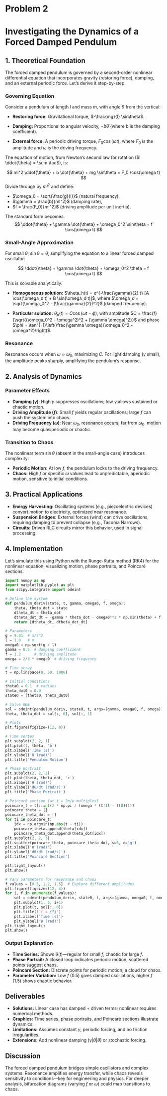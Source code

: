 # Problem 2

# Investigating the Dynamics of a Forced Damped Pendulum

## 1. Theoretical Foundation

The forced damped pendulum is governed by a second-order nonlinear differential equation that incorporates gravity (restoring force), damping, and an external periodic force. Let’s derive it step-by-step.

### Governing Equation

Consider a pendulum of length $l$ and mass $m$, with angle $\theta$ from the vertical:

- **Restoring force:** Gravitational torque, $-\frac{mg}{l} \sin\theta$.

- **Damping:** Proportional to angular velocity, $-b \dot{\theta}$ (where $b$ 
is the damping coefficient).

- **External force:** A periodic driving torque, $F_0 \cos(\omega t)$, where $F_0$ is the amplitude and $\omega$ is the driving frequency.

The equation of motion, from Newton’s second law for rotation ($I \ddot{\theta} = \sum \tau$), is:

$$
ml^2 \ddot{\theta} + b \dot{\theta} + mg \sin\theta = F_0 \cos(\omega t)
$$
Divide through by $ml^2$ and define:

- $\omega_0 = \sqrt{\frac{g}{l}}$ (natural frequency),
- $\gamma = \frac{b}{ml^2}$ (damping rate),
- $f = \frac{F_0}{ml^2}$ (driving amplitude per unit inertia).

The standard form becomes:
$$
\ddot{\theta} + \gamma \dot{\theta} + \omega_0^2 \sin\theta = f \cos(\omega t)
$$

### Small-Angle Approximation

For small $\theta$, $\sin\theta \approx \theta$, simplifying the equation to a linear forced damped oscillator:

$$
\ddot{\theta} + \gamma \dot{\theta} + \omega_0^2 \theta = f \cos(\omega t)
$$

This is solvable analytically:

- **Homogeneous solution:** $\theta_h(t) = e^{-\frac{\gamma}{2} t} [A \cos(\omega_d t) + B \sin(\omega_d t)]$, where $\omega_d = \sqrt{\omega_0^2 - (\frac{\gamma}{2})^2}$ (damped frequency).

- **Particular solution:** $\theta_p(t) = C \cos(\omega t - \phi)$, with amplitude $C = \frac{f}{\sqrt{(\omega_0^2 - \omega^2)^2 + (\gamma \omega)^2}}$ and phase $\phi = \tan^{-1}\left(\frac{\gamma \omega}{\omega_0^2 - \omega^2}\right)$.

### Resonance

Resonance occurs when $\omega \approx \omega_0$, maximizing $C$. For light damping ($\gamma$ small), the amplitude peaks sharply, amplifying the pendulum’s response.

## 2. Analysis of Dynamics

### Parameter Effects

- **Damping ($\gamma$)**: High $\gamma$ suppresses oscillations; low $\gamma$ allows sustained or chaotic motion.
- **Driving Amplitude ($f$)**: Small $f$ yields regular oscillations; large $f$ can push the system into chaos.
- **Driving Frequency ($\omega$)**: Near $\omega_0$, resonance occurs; far from $\omega_0$, motion may become quasiperiodic or chaotic.

### Transition to Chaos

The nonlinear term $\sin\theta$ (absent in the small-angle case) introduces complexity:
- **Periodic Motion:** At low $f$, the pendulum locks to the driving frequency.
- **Chaos:** High $f$ or specific $\omega$ values lead to unpredictable, aperiodic motion, sensitive to initial conditions.

## 3. Practical Applications

- **Energy Harvesting:** Oscillating systems (e.g., piezoelectric devices) convert motion to electricity, optimized near resonance.
- **Suspension Bridges:** External forces (wind) can drive oscillations, requiring damping to prevent collapse (e.g., Tacoma Narrows).
- **Circuits:** Driven RLC circuits mirror this behavior, used in signal processing.

## 4. Implementation

Let’s simulate this using Python with the Runge-Kutta method (RK4) for the nonlinear equation, visualizing motion, phase portraits, and Poincaré sections.

```python
import numpy as np
import matplotlib.pyplot as plt
from scipy.integrate import odeint

# Define the system
def pendulum_deriv(state, t, gamma, omega0, f, omega):
    theta, theta_dot = state
    dtheta_dt = theta_dot
    dtheta_dot_dt = -gamma * theta_dot - omega0**2 * np.sin(theta) + f * np.cos(omega * t)
    return [dtheta_dt, dtheta_dot_dt]

# Parameters
g = 9.81  # m/s^2
l = 1.0   # m
omega0 = np.sqrt(g / l)
gamma = 0.5  # damping coefficient
f = 1.2      # driving amplitude
omega = 2/3 * omega0  # driving frequency

# Time array
t = np.linspace(0, 50, 1000)

# Initial conditions
theta0 = 0.1  # radians
theta_dot0 = 0.0
state0 = [theta0, theta_dot0]

# Solve ODE
sol = odeint(pendulum_deriv, state0, t, args=(gamma, omega0, f, omega))
theta, theta_dot = sol[:, 0], sol[:, 1]

# Plots
plt.figure(figsize=(12, 8))

# Time series
plt.subplot(2, 2, 1)
plt.plot(t, theta, 'b')
plt.xlabel('Time (s)')
plt.ylabel('θ (rad)')
plt.title('Pendulum Motion')

# Phase portrait
plt.subplot(2, 2, 2)
plt.plot(theta, theta_dot, 'r')
plt.xlabel('θ (rad)')
plt.ylabel('dθ/dt (rad/s)')
plt.title('Phase Portrait')

# Poincaré section (at t = 2π/ω multiples)
poincare_t = t[::int(2 * np.pi / (omega * (t[1] - t[0])))]
poincare_theta = []
poincare_theta_dot = []
for ti in poincare_t:
    idx = np.argmin(np.abs(t - ti))
    poincare_theta.append(theta[idx])
    poincare_theta_dot.append(theta_dot[idx])
plt.subplot(2, 2, 3)
plt.scatter(poincare_theta, poincare_theta_dot, s=5, c='g')
plt.xlabel('θ (rad)')
plt.ylabel('dθ/dt (rad/s)')
plt.title('Poincaré Section')

plt.tight_layout()
plt.show()

# Vary parameters for resonance and chaos
f_values = [0.5, 1.2, 1.5]  # Explore different amplitudes
plt.figure(figsize=(12, 4))
for i, f in enumerate(f_values):
    sol = odeint(pendulum_deriv, state0, t, args=(gamma, omega0, f, omega))
    plt.subplot(1, 3, i+1)
    plt.plot(t, sol[:, 0])
    plt.title(f'f = {f}')
    plt.xlabel('Time (s)')
    plt.ylabel('θ (rad)')
plt.tight_layout()
plt.show()
```

### Output Explanation

- **Time Series:** Shows $\theta(t)$—regular for small $f$, chaotic for large $f$.
- **Phase Portrait:** A closed loop indicates periodic motion; scattered points suggest chaos.
- **Poincaré Section:** Discrete points for periodic motion; a cloud for chaos.
- **Parameter Variation:** Low $f$ (0.5) gives damped oscillations, higher $f$ (1.5) shows chaotic behavior.

## Deliverables

- **Solutions:** Linear case has damped + driven terms; nonlinear requires numerical methods.
- **Graphics:** Time series, phase portraits, and Poincaré sections illustrate dynamics.
- **Limitations:** Assumes constant $\gamma$, periodic forcing, and no friction irregularities.
- **Extensions:** Add nonlinear damping ($\gamma |\dot{\theta}| \dot{\theta}$) or stochastic forcing.

## Discussion

The forced damped pendulum bridges simple oscillators and complex systems. Resonance amplifies energy transfer, while chaos reveals sensitivity to conditions—key for engineering and physics. For deeper analysis, bifurcation diagrams (varying $f$ or $\omega$) could map transitions to chaos.
